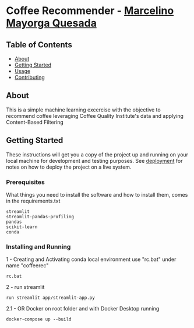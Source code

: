 # Coffee Recommender - [Marcelino Mayorga Quesada](https://marcelino.mayorga.com)

## Table of Contents

- [About](#about)
- [Getting Started](#getting_started)
- [Usage](#usage)
- [Contributing](../CONTRIBUTING.md)

## About <a name = "about"></a>

This is a simple machine learning excercise with the objective to recommend coffee leveraging Coffee Quality Institute's data and applying Content-Based Filtering

## Getting Started <a name = "getting_started"></a>

These instructions will get you a copy of the project up and running on your local machine for development and testing purposes. See [deployment](#deployment) for notes on how to deploy the project on a live system.

### Prerequisites

What things you need to install the software and how to install them, comes in the requirements.txt

```
streamlit
streamlit-pandas-profiling
pandas
scikit-learn
conda
```

### Installing and Running
1 - Creating and Activating conda local environment use "rc.bat" under name "coffeerec"
```
rc.bat
```

2 - run streamlit
```
run streamlit app/streamlit-app.py
```

2.1 - OR Docker on root folder and with Docker Desktop running
```
docker-compose up --build
```